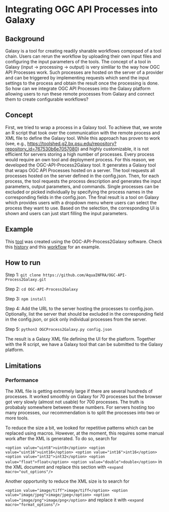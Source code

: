 # Integrating OGC API Processes into Galaxy 

## Background

Galaxy is a tool for creating readily sharable workflows composed of a tool chain. Users can rerun the workflow by uploading their own input files and configuring the input parameters of the tools. The concept of a tool in Galaxy (input -> processing -> output) is very simlilar to the way how OGC API Processes work. Such processes are hosted on the server of a provider and can be triggered by implementing requests which send the input settings to the process and obtain the result once the processing is done. So how can we integrate OGC API Processes into the Galaxy platform allowing users to run these remote processes from Galaxy and connect them to create configurable workflows?

## Concept

First, we tried to wrap a process in a Galaxy tool. To achieve that, we wrote an R script that took over the communication with the remote process and XML file to define the Galaxy tool. While this approach has proven to work (see, e.g., https://toolshed.g2.bx.psu.edu/repository?repository_id=767530b6e7057080) and highly customizable, it is not efficient for servers storing a high number of processes. Every process would require an own tool and deployment process. For this reason, we developed the OGC-API-Process2Galaxy tool. It generates a Galaxy tool that wraps OGC API Processes hosted on a server. The tool requests all processes hosted on the server defined in the config.json. Then, for each process, the tool requests the process description and generates the input parameters, output parameters, and commands. Single processes can be excluded or picked individually by specifying the process names in the corresponding fields in the config.json. The final result is a tool on Galaxy which provides users with a dropdown menu where users can select the process they want to use. Based on the selection, the corresponding UI is shown and users can just start filling the input parameters.

## Example

This [tool](https://toolshed.g2.bx.psu.edu/repository?repository_id=8e2fce20ecfc093f) was created using the OGC-API-Process2Galaxy software. Check this [history](https://usegalaxy.eu/u/markus.konkol/h/open-science-persistent-demonstrator-example) and this [workflow](https://usegalaxy.eu/u/markus.konkol/w/workflow-constructed-from-history-open-science-persistent-demonstrator-example) for an example. 

## How to run

Step 1: `git clone https://github.com/AquaINFRA/OGC-API-Process2Galaxy.git` 

Step 2: `cd OGC-API-Process2Galaxy`

Step 3: `npm install`

Step 4: Add the URL to the server hosting the processes to config.json. Optionally, list the server that should be excluded in the corresponding field in the config.json, or pick only individual processes from the server.

Step 5: `python3 OGCProcess2Galaxy.py config.json `

The result is a Galaxy XML file defining the UI for the platform. Together with the R script, we have a Galaxy tool that can be submitted to the Galaxy platform. 

## Limitations

### Performance

The XML file is getting extremely large if there are several hundreds of processes. It worked smoothly on Galaxy for 70 processes but the browser got very slowly (almost not usable) for 700 processes. The truth is probabaly somewhere between these numbers. For servers hosting too many processes, our recommendation is to split the processes into two or more tools. 

To reduce the size a bit, we looked for repetitive patterns which can be replaced using macros. However, at the moment, this requires some manual work after the XML is generated. To do so, search for

  `<option value="uint8">uint8</option>
      <option value="uint16">uint16</option>
      <option value="int16">int16</option>
      <option value="int32">int32</option>
      <option value="float">float</option>
      <option value="double">double</option>` 
in the XML document and replace this section with `<expand macro="out_options"/>`

Another opportunity to reduce the XML size is to search for

  `<option value="image/tiff">image/tiff</option>
      <option value="image/jpeg">image/jpeg</option>
      <option value="image/png">image/png</option>` 
and replace it with `<expand macro="format_options"/>`

